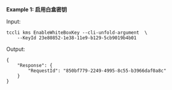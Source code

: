 **Example 1: 启用白盒密钥**



Input: 

```
tccli kms EnableWhiteBoxKey --cli-unfold-argument  \
    --KeyId 23e80852-1e38-11e9-b129-5cb9019b4b01
```

Output: 
```
{
    "Response": {
        "RequestId": "850bf779-2249-4995-8c55-b3966daf0a8c"
    }
}
```

